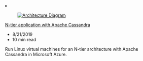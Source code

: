 <!-- Thie file is automatically generated by build/architectures/build_index.py.  Any updates will be lost. -->
<li class="grid-item item-column" data-categories="Databases Web Management and Governance ">
<article class="card">
    <div class="card-header has-margin-bottom-none" aria-hidden="true">
        <figure class="image diagram has-height-175 has-overflow-hidden level">
            <a href="/azure/architecture/reference-architectures/n-tier/n-tier-cassandra"><img src="/azure/architecture/browse/thumbs/n-tier-cassandra.png" class="diagram" alt="Architecture Diagram" data-linktype="relative-path"></a>
        </figure>
    </div>
    <div class="card-content">
        <a class="card-content-title has-margin-top-none" href="/azure/architecture/reference-architectures/n-tier/n-tier-cassandra">
            <p>N-tier application with Apache Cassandra</p>
        </a>
        <ul class="card-content-metadata">
            <li>8/21/2019</li>
            <li>10 min read</li>
        </ul>
        <p class="card-content-description">Run Linux virtual machines for an N-tier architecture with Apache Cassandra in Microsoft Azure.</p>
        <div class="bottom-to-top-fade is-hidden-mobile"></div>
    </div>
</article>
</li>
